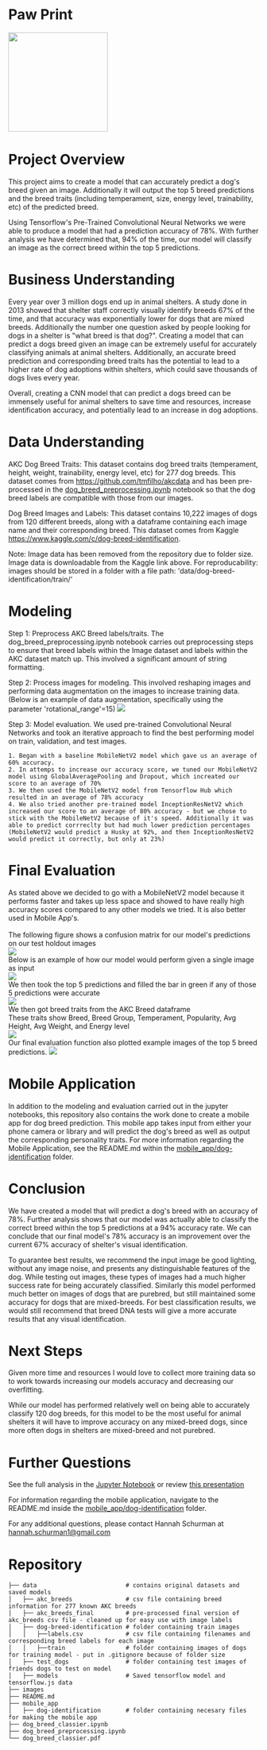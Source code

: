 # Paw Print
<img src='images/paw_print.png' width=200/>


# Project Overview
This project aims to create a model that can accurately predict a dog's breed given an image. Additionally it will output the top 5 breed predictions and the breed traits (including temperament, size, energy level, trainability, etc) of the predicted breed.

Using Tensorflow's Pre-Trained Convolutional Neural Networks we were able to produce a model that had a prediction accuracy of 78%. With further analysis we have determined that, 94% of the time, our model will classify an image as the correct breed within the top 5 predictions.


# Business Understanding
Every year over 3 million dogs end up in animal shelters. A study done in 2013 showed that shelter staff correctly visually identify breeds 67% of the time, and that accuracy was exponentially lower for dogs that are mixed breeds. Additionally the number one question asked by people looking for dogs in a shelter is "what breed is that dog?". Creating a model that can predict a dogs breed given an image can be extremely useful for accurately classifying animals at animal shelters. Additionally,  an accurate breed prediction and corresponding breed traits has the potential to lead to a higher rate of dog adoptions within shelters, which could save thousands of dogs lives every year. 

Overall, creating a CNN model that can predict a dogs breed can be immensely useful for animal shelters to save time and resources, increase identification accuracy, and potentially lead to an increase in dog adoptions.


# Data Understanding
AKC Dog Breed Traits: This dataset contains dog breed traits (temperament, height, weight, trainability, energy level, etc) for 277 dog breeds. This dataset comes from https://github.com/tmfilho/akcdata and has been pre-processed in the [dog_breed_preprocessing.ipynb](https://github.com/hannah-schurman/dog-breed-identification/blob/main/dog_breed_preprocessing.ipynb) notebook so that the dog breed labels are compatible with those from our images. 

Dog Breed Images and Labels: This dataset contains 10,222 images of dogs from 120 different breeds, along with a dataframe containing each image name and their corresponding breed. This dataset comes from Kaggle https://www.kaggle.com/c/dog-breed-identification.

Note: Image data has been removed from the repository due to folder size. Image data is downloadable from the Kaggle link above. 
For reproducability: images should be stored in a folder with a file path: 'data/dog-breed-identification/train/'


# Modeling
Step 1: Preprocess AKC Breed labels/traits. The dog_breed_preprocessing.ipynb notebook carries out preprocessing steps to ensure that breed labels within the Image dataset and labels within the AKC dataset match up. This involved a significant amount of string formatting. 

Step 2: Process images for modeling. This involved reshaping images and performing data augmentation on the images to increase training data. (Below is an example of data augmentation, specifically using the parameter 'rotational_range'=15)
<img src='images/augment.png'/>

Step 3: Model evaluation. We used pre-trained Convolutional Neural Networks and took an iterative approach to find the best performing model on train, validation, and test images. 

    1. Began with a baseline MobileNetV2 model which gave us an average of 60% accuracy.
    2. In attemps to increase our accuracy score, we tuned our MobileNetV2 model using GlobalAveragePooling and Dropout, which increated our score to an average of 70%
    3. We then used the MobileNetV2 model from Tensorflow Hub which resulted in an average of 78% accuracy
    4. We also tried another pre-trained model InceptionResNetV2 which increased our score to an average of 80% accuracy - but we chose to stick with the MobileNetV2 because of it's speed. Additionally it was able to predict corrreclty but had much lower prediction percentages (MobileNetV2 would predict a Husky at 92%, and then InceptionResNetV2 would predict it correctly, but only at 23%) 


# Final Evaluation
As stated above we decided to go with a MobileNetV2 model because it performs faster and takes up less space and showed to have really high accuracy scores compared to any other models we tried. It is also better used in Mobile App's. <br>
<br>
The following figure shows a confusion matrix for our model's predictions on our test holdout images<br>
<img src='images/confusion.png'/>
<br>
Below is an example of how our model would perform given a single image as input<br>
<img src='images/prediction.png'/>
<br>
We then took the top 5 predictions and filled the bar in green if any of those 5 predictions were accurate<br>
<img src='images/top_predictions.png'/>
<br>
We then got breed traits from the AKC Breed dataframe<br>
These traits show Breed, Breed Group, Temperament, Popularity, Avg Height, Avg Weight, and Energy level<br>
<img src='images/breed_traits.png'/>
<br>
Our final evaluation function also plotted example images of the top 5 breed predictions.
<img src='images/top_5.png'/>


# Mobile Application
In addition to the modeling and evaluation carried out in the jupyter notebooks, this repository also contains the work done to create a mobile app for dog breed prediction. This mobile app takes input from either your phone camera or library and will predict the dog's breed as well as output the corresponding personality traits. For more information regarding the Mobile Application, see the README.md within the [mobile_app/dog-identification](https://github.com/hannah-schurman/dog-breed-identification/tree/main/mobile_app/dog-identification) folder.


# Conclusion
We have created a model that will predict a dog's breed with an accuracy of 78%. Further analysis shows that our model was actually able to classify the correct breed within the top 5 predictions at a 94% accuracy rate. We can conclude that our final model's 78% accuracy is an improvement over the current 67% accuracy of shelter's visual identification.

To guarantee best results, we recommend the input image be good lighting, without any image noise, and presents any distinguishable features of the dog. While testing out images, these types of images had a much higher success rate for being accurately classified. Similarly this model performed much better on images of dogs that are purebred, but still maintained some accuracy for dogs that are mixed-breeds. For best classification results, we would still recommend that breed DNA tests will give a more accurate results that any visual identification. 


# Next Steps
Given more time and resources I would love to collect more training data so to work towards increasing our models accuracy and decreasing our overfitting. 

While our model has performed relatively well on being able to accurately classify 120 dog breeds, for this model to be the most useful for animal shelters it will have to improve accuracy on any mixed-breed dogs, since more often dogs in shelters are mixed-breed and not purebred.

# Further Questions
See the full analysis in the [Jupyter Notebook](https://github.com/hannah-schurman/dog-breed-identification/blob/main/dog_breed_classifier.ipynb) or review [this presentation]()

For information regarding the mobile application, navigate to the README.md inside the [mobile_app/dog-identification](https://github.com/hannah-schurman/dog-breed-identification/tree/main/mobile_app/dog-identification) folder. 

For any additional questions, please contact Hannah Schurman at [hannah.schurman1@gmail.com](hannah.schurman1@gmail.com)


# Repository
```
├── data                         # contains original datasets and saved models
│   ├── akc_breeds               # csv file containing breed information for 277 known AKC breeds
│   ├── akc_breeds_final         # pre-processed final version of akc_breeds csv file - cleaned up for easy use with image labels
│   ├── dog-breed-identification # folder containing train images
│   │   ├──labels.csv            # csv file containing filenames and corresponding breed labels for each image
│   │   ├──train                 # folder containing images of dogs for training model - put in .gitignore because of folder size
│   ├── test_dogs                # folder containing test images of friends dogs to test on model
│   ├── models                   # Saved tensorflow model and tensorflow.js data
├── images                       
├── README.md
├── mobile_app
│   ├── dog-identification       # folder containing necesary files for making the mobile app
├── dog_breed_classier.ipynb
├── dog_breed_preprocessing.ipynb
└── dog_breed_classier.pdf
```
